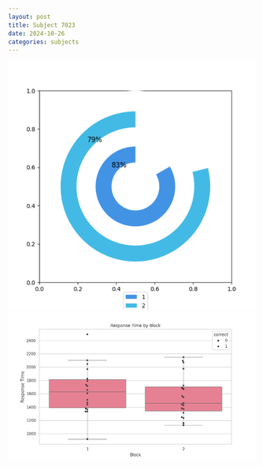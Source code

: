 ```yaml
---
layout: post
title: Subject 7023
date: 2024-10-26
categories: subjects
---
```


![](data/7023/run-16/7023__acc_test.png)
![](data/7023/run-16/7023_rt.png)
